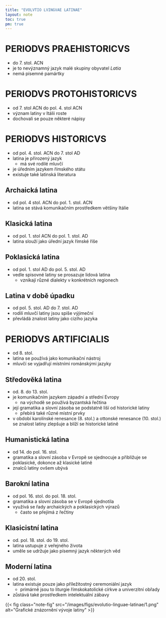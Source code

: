```yaml
---
title: "EVOLVTIO LVINGVAE LATINAE"
layout: note
toc: true
pm: true
---
```

# PERIODVS PRAEHISTORICVS
- do 7. stol. ACN
- je to nevýznamný jazyk malé skupiny obyvatel _Latia_
- nemá písemné pamártky
# PERIODVS PROTOHISTORICVS
- od 7. stol ACN do pol. 4. stol ACN
- význam latiny v Itálii roste
- dochovali se pouze některé nápisy
# PERIODVS HISTORICVS
- od pol. 4. stol. ACN do 7. stol AD
- latina je přirozený jazyk
    - má své rodilé mluvčí
- je úředním jazykem římského státu
- existuje také latinská literatura
## Archaická latina
- od pol. 4 stol. ACN do pol. 1. stol. ACN
- latina se stává komunikačním prostředkem většiny Itálie
## Klasická latina
- od pol. 1. stol ACN do pol. 1. stol. AD
- latina slouží jako úřední jazyk římské říše
## Poklasická latina
- od pol. 1. stol AD do pol. 5. stol. AD
- vedle spisovné latiny se prosazuje lidová latina
    - vznikají různé dialekty v konkrétních regionech
## Latina v době úpadku
- od pol. 5. stol. AD do 7. stol. AD
- rodilí mluvčí latiny jsou spíše výjimeční
- převládá znalost latiny jako cizího jazyka
# PERIODVS ARTIFICIALIS
- od 8. stol.
- latina se používá jako komunikační nástroj
- mluvčí se vyjadřují místními románskými jazyky
## Středověká latina
- od. 8. do 13. stol.
- je komunikačním jazykem západní a střední Evropy
    - na východě se používá byzantská řečtina
- její gramatika a slovní zásoba se podstatně liší od historické latiny
    - přebírá také různé místní prvky
- v období karolínské renesance (8. stol.) a ottonské renesance (10. stol.) se znalost latiny zlepšuje a blíží se historické latině
## Humanistická latina
- od 14. do pol. 16. stol.
- gramatika a slovní zásoba v Evropě se sjednocuje a přibližuje se poklasické, dokonce až klasické latině
- znalců latiny ovšem ubývá
## Barokní latina
- od pol. 16. stol. do pol. 18. stol.
- gramatika a slovní zásoba se v Evropě sjednotila
- využívá se řady archaických a poklasických výrazů
    - často se přejímá z řečtiny
## Klasicistní latina
- od. pol. 18. stol. do 19. stol.
- latina ustupuje z veřejného života
- uměle se udržuje jako písemný jazyk některých věd
## Moderní latina
- od 20. stol.
- latina existuje pouze jako příležitostný ceremoniální jazyk
    - primárně jsou to liturgie římskokatolické církve a univerzitní obřady
- zůstává také prostředkem intelektuální zábavy

{{< fig class="note-fig" src="/images/figs/evolutio-linguae-latinae/1.png" alt="Grafické znázornění vývoje latiny" >}}